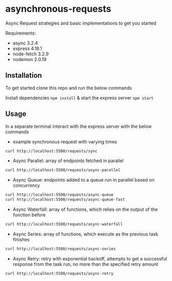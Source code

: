 # asynchronous-requests

Async Request strategies and basic implementations to get you started

Requirements:

- async 3.2.4
- express 4.18.1
- node-fetch 3.2.9
- nodemon 2.0.19

## Installation

To get started clone this repo and run the below commands

Install dependencies
`npm install`
& start the express server
`npm start`

## Usage

In a separate terminal interact with the express server with the below commands

- example synchronous request with varying times

```bash
curl http://localhost:5500/requests/sync
```

- Async Parallel: array of endpoints fetched in parallel

```bash
curl http://localhost:5500/requests/async-parallel
```

- Async Queue: endpoints added to a queue run in parallel based on concurrency

```bash
curl http://localhost:5500/requests/async-queue
curl http://localhost:5500/requests/async-queue-fast
```

- Async Waterfall: array of functions, which relies on the output of the function before

```bash
curl http://localhost:5500/requests/async-waterfall
```

- Async Series: array of functions, which execute as the previous task finishes

```bash
curl http://localhost:5500/requests/async-series
```

- Async Retry: retry with exponential backoff, attempts to get a successful response from the task run, no more than the specified retry amount

```bash
curl http://localhost:5500/requests/async-retry
```
